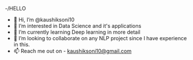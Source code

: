 -/HELLO

- 👋 Hi, I’m @kaushiksoni10
- 👀 I’m interested in Data Science and it's applications
- 🌱 I’m currently learning Deep learning in more detail
- 💞️ I’m looking to collaborate on any NLP project since I have experience in this.
- 📫 Reach me out on - kaushiksoni10@gmail.com 

<!---
kaushiksoni10/kaushiksoni10 is a ✨ special ✨ repository because its `README.md` (this file) appears on your GitHub profile.
You can click the Preview link to take a look at your changes.
--->
